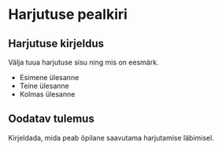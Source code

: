 # Harjutuse pealkiri

## Harjutuse kirjeldus

Välja tuua harjutuse sisu ning mis on eesmärk.

- Esimene ülesanne
- Teine ülesanne
- Kolmas ülesanne

## Oodatav tulemus

Kirjeldada, mida peab õpilane saavutama harjutamise läbimisel.
